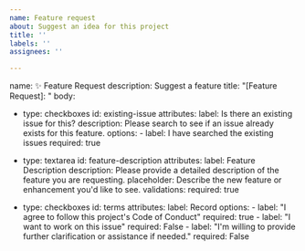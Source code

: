 ```yaml
---
name: Feature request
about: Suggest an idea for this project
title: ''
labels: ''
assignees: ''

---
```


name: ✨ Feature Request
description: Suggest a feature
title: "[Feature Request]: "
body:
  - type: checkboxes
    id: existing-issue
    attributes:
      label: Is there an existing issue for this?
      description: Please search to see if an issue already exists for this feature.
      options:
        - label: I have searched the existing issues
          required: true
  - type: textarea
    id: feature-description
    attributes:
      label: Feature Description
      description: Please provide a detailed description of the feature you are requesting.
      placeholder: Describe the new feature or enhancement you'd like to see.
    validations:
      required: true


  - type: checkboxes
    id: terms
    attributes:
      label: Record
      options:
        - label: "I agree to follow this project's Code of Conduct"
          required: true
        - label: "I want to work on this issue"
          required: False
        - label: "I'm willing to provide further clarification or assistance if needed."
          required: False
